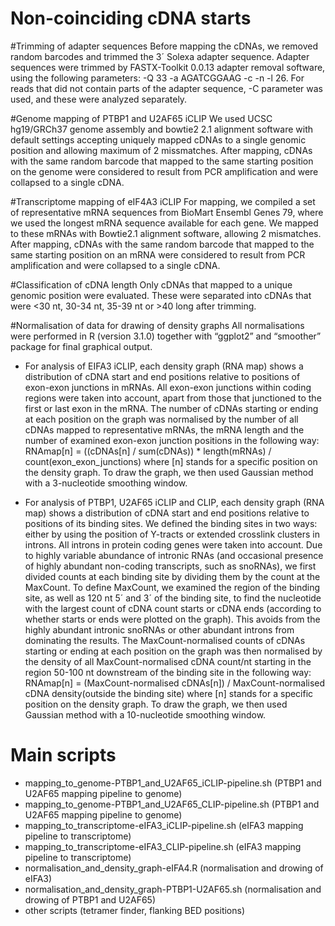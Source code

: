 # Non-coinciding cDNA starts

#Trimming of adapter sequences
Before mapping the cDNAs, we removed random barcodes and trimmed the 3´ Solexa adapter sequence. Adapter sequences were trimmed by FASTX-Toolkit 0.0.13 adapter removal software, using the following parameters: -Q 33 -a AGATCGGAAG -c -n -l 26. For reads that did not contain parts of the adapter sequence, -C parameter was used, and these were analyzed separately.

#Genome mapping of PTBP1 and U2AF65 iCLIP
We used UCSC hg19/GRCh37 genome assembly and bowtie2 2.1 alignment software with default settings accepting uniquely mapped cDNAs to a single genomic position and allowing maximum of 2 missmatches. After mapping, cDNAs with the same random barcode that mapped to the same starting position on the genome were considered to result from PCR amplification and were collapsed to a single cDNA.

#Transcriptome mapping of eIF4A3 iCLIP
For mapping, we compiled a set of representative mRNA sequences from BioMart Ensembl Genes 79, where we used the longest mRNA sequence available for each gene. We mapped to these mRNAs with Bowtie2.1 alignment software, allowing 2 mismatches. After mapping, cDNAs with the same random barcode that mapped to the same starting position on an mRNA were considered to result from PCR amplification and were collapsed to a single cDNA.

#Classification of cDNA length
Only cDNAs that mapped to a unique genomic position were evaluated. These were separated into cDNAs that were <30 nt, 30-34 nt, 35-39 nt or >40 long after trimming. 

#Normalisation of data for drawing of density graphs
All normalisations were performed in R (version 3.1.0) together with “ggplot2” and “smoother” package for final graphical output.

- For analysis of EIFA3 iCLIP, each density graph (RNA map) shows a distribution of cDNA start and end positions relative to positions of exon-exon junctions in mRNAs. All exon-exon junctions within coding regions were taken into account, apart from those that junctioned to the first or last exon in the mRNA. The number of cDNAs starting or ending at each position on the graph was normalised by the number of all cDNAs mapped to representative mRNAs, the mRNA length and the number of examined exon-exon junction positions in the following way: 
RNAmap[n] = ((cDNAs[n] / sum(cDNAs)) * length(mRNAs) / count(exon_exon_junctions)
where [n] stands for a specific position on the density graph.
To draw the graph, we then used Gaussian method with a 3-nucleotide smoothing window. 

- For analysis of PTBP1, U2AF65 iCLIP and CLIP, each density graph (RNA map) shows a distribution of cDNA start and end positions relative to positions of its binding sites. We defined the binding sites in two ways: either by using the position of Y-tracts or extended crosslink clusters in introns. All introns in protein coding genes were taken into account. Due to highly variable abundance of intronic RNAs (and occasional presence of highly abundant non-coding transcripts, such as snoRNAs), we first divided counts at each binding site by dividing them by the count at the MaxCount. To define MaxCount, we examined the region of the binding site, as well as 120 nt 5´ and 3´ of the binding site, to find the nucleotide with the largest count of cDNA count starts or cDNA ends (according to whether starts or ends were plotted on the graph). This avoids from the highly abundant intronic snoRNAs or other abundant introns from dominating the results. The MaxCount-normalised counts of cDNAs starting or ending at each position on the graph was then normalised by the density of all MaxCount-normalised cDNA count/nt starting in the region 50-100 nt downstream of the binding site in the following way: 
RNAmap[n] = (MaxCount-normalised cDNAs[n]) / MaxCount-normalised cDNA density(outside the binding site)
where [n] stands for a specific position on the density graph.
To draw the graph, we then used Gaussian method with a 10-nucleotide smoothing window. 

# Main scripts
 - mapping_to_genome-PTBP1_and_U2AF65_iCLIP-pipeline.sh (PTBP1 and U2AF65 mapping pipeline to genome)
 - mapping_to_genome-PTBP1_and_U2AF65_CLIP-pipeline.sh (PTBP1 and U2AF65 mapping pipeline to genome)
 - mapping_to_transcriptome-eIFA3_iCLIP-pipeline.sh (eIFA3 mapping pipeline to transcriptome)
 - mapping_to_transcriptome-eIFA3_CLIP-pipeline.sh (eIFA3 mapping pipeline to transcriptome)
 - normalisation_and_density_graph-eIFA4.R (normalisation and drowing of eIFA3)
 - normalisation_and_density_graph-PTBP1-U2AF65.sh (normalisation and drowing of PTBP1 and U2AF65)
 - other scripts (tetramer finder, flanking BED positions)
